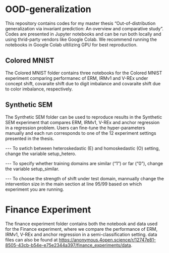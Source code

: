 # OOD-generalization

This repository contains codes for my master thesis “Out-of-distribution generalization via invariant prediction: An overview and comparative study”. Codes are presented in Jupyter notebooks and can be run both locally and using thrid-party vendors like Google Colab. We recommend running the notebooks in Google Colab ultilizing GPU for best reproduction.

## Colored MNIST 
The Colored MNIST folder contains three notebooks for the Colored MNIST experiment comparing performanec of ERM, IRMv1 and V-REx under concept shift, covaraite shift due to digit imbalance and covaraite shift due to color imbalance, respectively.

## Synthetic SEM
The Synthetic SEM folder can be used to reproduce results in the Synthetic SEM experiment that compares ERM, IRMv1, V-REx and anchor regression in a regression problem. Users can fine-tune the hyper-parameters manually and each run corresponds to one of the 12 experiment settings presented in the thesis.

--- To swtich between heteroskedastic (E) and homoskedastic (O) setting, change the variable setup_hetero.

--- To specify whether training domains are similar (“1”) or far (“0”), change the variable setup_similar.

--- To choose the strength of shift under test domain, mannually change the intervention size in the main section at line 95/99 based on which experiment you are running.

# Finance Experiment

The finance experiment folder contains both the notebook and data used for the Finance experiment, where we compare the performance of ERM, IRMv1, V-REx and anchor regression in a semi-classification setting. data files can also be found at https://anonymous.4open.science/r/12747e81-8505-43cb-b54e-e75e2344a397/finance_experiments/data.


